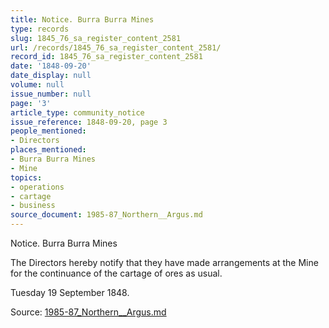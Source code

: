 ```yaml
---
title: Notice. Burra Burra Mines
type: records
slug: 1845_76_sa_register_content_2581
url: /records/1845_76_sa_register_content_2581/
record_id: 1845_76_sa_register_content_2581
date: '1848-09-20'
date_display: null
volume: null
issue_number: null
page: '3'
article_type: community_notice
issue_reference: 1848-09-20, page 3
people_mentioned:
- Directors
places_mentioned:
- Burra Burra Mines
- Mine
topics:
- operations
- cartage
- business
source_document: 1985-87_Northern__Argus.md
---
```


Notice.  Burra Burra Mines

The Directors hereby notify that they have made arrangements at the Mine for the continuance of the cartage of ores as usual.

Tuesday 19 September 1848.

Source: [1985-87_Northern__Argus.md](/downloads/markdown/1985-87_Northern__Argus.md)
